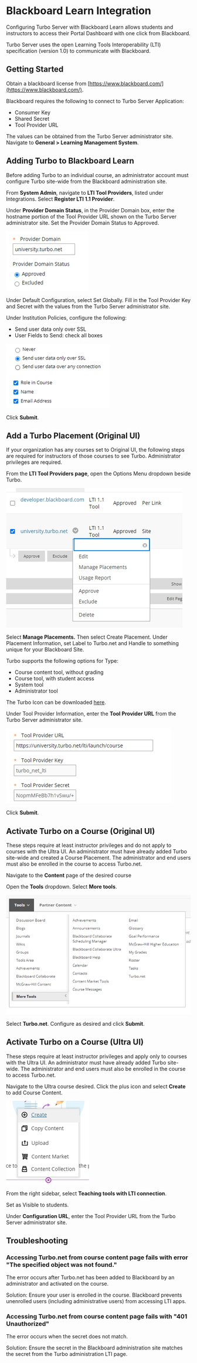 # Blackboard Learn Integration

Configuring Turbo Server with Blackboard Learn allows students and instructors to access their Portal Dashboard with one click from Blackboard.

Turbo Server uses the open Learning Tools Interoperability (LTI) specification (version 1.0) to communicate with Blackboard.

## Getting Started

Obtain a blackboard license from [https://www.blackboard.com/](https://www.blackboard.com/).

Blackboard requires the following to connect to Turbo Server Application:

- Consumer Key
- Shared Secret
- Tool Provider URL

The values can be obtained from the Turbo Server administrator site. Navigate to **General > Learning Management System**.

## Adding Turbo to Blackboard Learn

Before adding Turbo to an individual course, an administrator account must configure Turbo site-wide from the Blackboard administration site.

From **System Admin**, navigate to **LTI Tool Providers**, listed under Integrations. Select **Register LTI 1.1 Provider**.

Under **Provider Domain Status**, in the Provider Domain box, enter the hostname portion of the Tool Provider URL shown on the Turbo Server administrator site. Set the Provider Domain Status to Approved.

![Bb ProviderDomain](/images/bb_providerdomain.png)

Under Default Configuration, select Set Globally. Fill in the Tool Provider Key and Secret with the values from the Turbo Server administrator site.

Under Institution Policies, configure the following:

- Send user data only over SSL
- User Fields to Send: check all boxes

![Bb PrivacyConfig](/images/bb_privacyconfig.png)

Click **Submit**.

## Add a Turbo Placement (Original UI)

If your organization has any courses set to Original UI, the following steps are required for instructors of those courses to see Turbo. Administrator privileges are required.

From the **LTI Tool Providers page**, open the Options Menu dropdown beside Turbo.

![Bb ToolOptionMenu](/images/bb_tooloptionmenu.png)

Select **Manage Placements.** Then select Create Placement. Under Placement Information, set Label to Turbo.net and Handle to something unique for your Blackboard Site.

Turbo supports the following options for Type:

- Course content tool, without grading
- Course tool, with student access
- System tool
- Administrator tool

The Turbo Icon can be downloaded [here](https://start-c.turbo.net/images/turboiconlarge.png "Turbo Icon").

Under Tool Provider Information, enter the **Tool Provider URL** from the Turbo Server administrator site.

![Bb ToolPlacementURL](/images/bb_toolplacementurl.png)

Click **Submit**.

## Activate Turbo on a Course (Original UI)

These steps require at least instructor privileges and do not apply to courses with the Ultra UI. An administrator must have already added Turbo site-wide and created a Course Placement. The administrator and end users must also be enrolled in the course to access Turbo.net.

Navigate to the **Content** page of the desired course

Open the **Tools** dropdown. Select **More tools**.

![Bb ToolsDropdownMenu](/images/bb_toolsdropdownmenu.png)

Select **Turbo.net**. Configure as desired and click **Submit**.

## Activate Turbo on a Course (Ultra UI)

These steps require at least instructor privileges and apply only to courses with the Ultra UI. An administrator must have already added Turbo site-wide. The administrator and end users must also be enrolled in the course to access Turbo.net.

Navigate to the Ultra course desired. Click the plus icon and select **Create** to add Course Content.

![BbUltra Create](/images/bbultra_create.png)

From the right sidebar, select **Teaching tools with LTI connection**.

Set as Visible to students.

Under **Configuration URL**, enter the Tool Provider URL from the Turbo Server administrator site.

## Troubleshooting

### Accessing Turbo.net from course content page fails with error "The specified object was not found."

The error occurs after Turbo.net has been added to Blackboard by an administrator and activated on the course.

Solution:
Ensure your user is enrolled in the course. Blackboard prevents unenrolled users (including administrative users) from accessing LTI apps.

### Accessing Turbo.net from course content page fails with "401 Unauthorized"

The error occurs when the secret does not match.

Solution:
Ensure the secret in the Blackboard administration site matches the secret from the Turbo administration LTI page.
